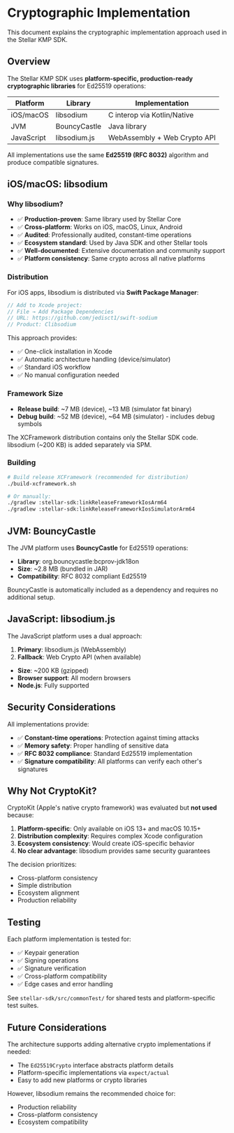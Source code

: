 # Cryptographic Implementation

This document explains the cryptographic implementation approach used in the Stellar KMP SDK.

## Overview

The Stellar KMP SDK uses **platform-specific, production-ready cryptographic libraries** for Ed25519 operations:

| Platform | Library | Implementation |
|----------|---------|----------------|
| iOS/macOS | libsodium | C interop via Kotlin/Native |
| JVM | BouncyCastle | Java library |
| JavaScript | libsodium.js | WebAssembly + Web Crypto API |

All implementations use the same **Ed25519 (RFC 8032)** algorithm and produce compatible signatures.

## iOS/macOS: libsodium

### Why libsodium?

- ✅ **Production-proven**: Same library used by Stellar Core
- ✅ **Cross-platform**: Works on iOS, macOS, Linux, Android
- ✅ **Audited**: Professionally audited, constant-time operations
- ✅ **Ecosystem standard**: Used by Java SDK and other Stellar tools
- ✅ **Well-documented**: Extensive documentation and community support
- ✅ **Platform consistency**: Same crypto across all native platforms

### Distribution

For iOS apps, libsodium is distributed via **Swift Package Manager**:

```swift
// Add to Xcode project:
// File → Add Package Dependencies
// URL: https://github.com/jedisct1/swift-sodium
// Product: Clibsodium
```

This approach provides:
- ✅ One-click installation in Xcode
- ✅ Automatic architecture handling (device/simulator)
- ✅ Standard iOS workflow
- ✅ No manual configuration needed

### Framework Size

- **Release build**: ~7 MB (device), ~13 MB (simulator fat binary)
- **Debug build**: ~52 MB (device), ~64 MB (simulator) - includes debug symbols

The XCFramework distribution contains only the Stellar SDK code. libsodium (~200 KB) is added separately via SPM.

### Building

```bash
# Build release XCFramework (recommended for distribution)
./build-xcframework.sh

# Or manually:
./gradlew :stellar-sdk:linkReleaseFrameworkIosArm64
./gradlew :stellar-sdk:linkReleaseFrameworkIosSimulatorArm64
```

## JVM: BouncyCastle

The JVM platform uses **BouncyCastle** for Ed25519 operations:

- **Library**: org.bouncycastle:bcprov-jdk18on
- **Size**: ~2.8 MB (bundled in JAR)
- **Compatibility**: RFC 8032 compliant Ed25519

BouncyCastle is automatically included as a dependency and requires no additional setup.

## JavaScript: libsodium.js

The JavaScript platform uses a dual approach:

1. **Primary**: libsodium.js (WebAssembly)
2. **Fallback**: Web Crypto API (when available)

- **Size**: ~200 KB (gzipped)
- **Browser support**: All modern browsers
- **Node.js**: Fully supported

## Security Considerations

All implementations provide:

- ✅ **Constant-time operations**: Protection against timing attacks
- ✅ **Memory safety**: Proper handling of sensitive data
- ✅ **RFC 8032 compliance**: Standard Ed25519 implementation
- ✅ **Signature compatibility**: All platforms can verify each other's signatures

## Why Not CryptoKit?

CryptoKit (Apple's native crypto framework) was evaluated but **not used** because:

1. **Platform-specific**: Only available on iOS 13+ and macOS 10.15+
2. **Distribution complexity**: Requires complex Xcode configuration
3. **Ecosystem consistency**: Would create iOS-specific behavior
4. **No clear advantage**: libsodium provides same security guarantees

The decision prioritizes:
- Cross-platform consistency
- Simple distribution
- Ecosystem alignment
- Production reliability

## Testing

Each platform implementation is tested for:

- ✅ Keypair generation
- ✅ Signing operations
- ✅ Signature verification
- ✅ Cross-platform compatibility
- ✅ Edge cases and error handling

See `stellar-sdk/src/commonTest/` for shared tests and platform-specific test suites.

## Future Considerations

The architecture supports adding alternative crypto implementations if needed:

- The `Ed25519Crypto` interface abstracts platform details
- Platform-specific implementations via `expect/actual`
- Easy to add new platforms or crypto libraries

However, libsodium remains the recommended choice for:
- Production reliability
- Cross-platform consistency
- Ecosystem compatibility
